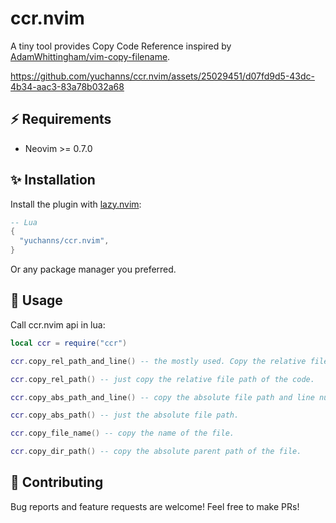 # ccr.nvim

A tiny tool provides Copy Code Reference inspired by [AdamWhittingham/vim-copy-filename](https://github.com/AdamWhittingham/vim-copy-filename).

https://github.com/yuchanns/ccr.nvim/assets/25029451/d07fd9d5-43dc-4b34-aac3-83a78b032a68

## ⚡️ Requirements

- Neovim >= 0.7.0

## ✨ Installation

Install the plugin with [lazy.nvim](https://github.com/folke/lazy.nvim):

```lua
-- Lua
{
  "yuchanns/ccr.nvim",
}
```

Or any package manager you preferred.

## 🚀 Usage

Call ccr.nvim api in lua:
```lua
local ccr = require("ccr")

ccr.copy_rel_path_and_line() -- the mostly used. Copy the relative file path and line number of the code.

ccr.copy_rel_path() -- just copy the relative file path of the code.

ccr.copy_abs_path_and_line() -- copy the absolute file path and line number of the code.

ccr.copy_abs_path() -- just the absolute file path.

ccr.copy_file_name() -- copy the name of the file.

ccr.copy_dir_path() -- copy the absolute parent path of the file.
```

## 🙌 Contributing

Bug reports and feature requests are welcome! Feel free to make PRs!
